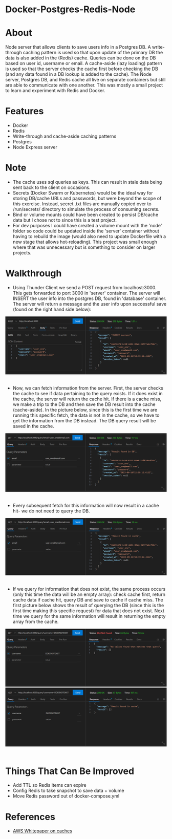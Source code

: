 # Docker-Postgres-Redis-Node

# About

Node server that allows clients to save users info in a Postgres DB. A write-through caching pattern is used so that upon update of the primary DB the data is also added in the (Redis) cache. Queries can be done on the DB based on user id, username or email. A cache-aside (lazy loading) pattern is used so that the server checks the cache first before checking the DB (and any data found in a DB lookup is added to the cache). The Node server, Postgres DB, and Redis cache all live on separate containers but still are able to communicate with one another. This was mostly a small project to learn and experiment with Redis and Docker.

# Features

- Docker
- Redis
- Write-through and cache-aside caching patterns
- Postgres
- Node Express server

# Note

- The cache uses sql queries as keys. This can result in stale data being sent back to the client on occasions.
- Secrets (Docker Swarm or Kubernetes) would be the ideal way for storing DB/cache URLs and passwords, but were beyond the scope of this exercise. Instead, secret .txt files are manually copied over to /run/secrets/ directory to simulate the process of consuming secrets.
- Bind or volume mounts could have been created to persist DB/cache data but I chose not to since this is a test project.
- For dev purposes I could have created a volume mount with the 'node' folder so code could be updated inside the 'server' container without having to rebuild the image (would also need to update Dockerfile with a new stage that allows hot-reloading). This project was small enough where that was unnecessary but is something to consider on larger projects.

# Walkthrough

- Using Thunder Client we send a POST request from localhost:3000. This gets forwarded to port 3000 in 'server' container. The server will INSERT the user info into the postgres DB, found in 'database' container. The server will return a message and the user info upon successful save (found on the right hand side below):

![POST](./README_img/POST.png)
</br>
</br>

- Now, we can fetch information from the server. First, the server checks the cache to see if data pertaining to the query exists. If it does exist in the cache, the server will return the cache hit. If there is a cache miss, we make a trip to the DB and then save the DB result into the cache (cache-aside). In the picture below, since this is the first time we are running this specific fetch, the data is not in the cache, so we have to get the information from the DB instead. The DB query result will be saved in the cache.

![DB](./README_img/DB.png)
</br>
</br>

- Every subsequent fetch for this information will now result in a cache hit- we do not need to query the DB.

![CACHE](./README_img/CACHE.png)
</br>
</br>

- If we query for information that does not exist, the same process occurs (only this time the data will be an empty array): check cache first, return cache data if cache hit, query DB and save to cache if cache miss. The first picture below shows the result of querying the DB (since this is the first time making this specific request) for data that does not exist. Next time we query for the same information will result in returning the empty array from the cache.

![404](./README_img/404.png)
![404_CACHE](./README_img/404_CACHE.png)
</br>
</br>

# Things That Can Be Improved

- Add TTL so Redis items can expire
- Config Redis to take snapshot to save data + volume
- Move Redis password out of docker-compose.yml

# References

- [AWS Whitepaper on caches](https://docs.aws.amazon.com/whitepapers/latest/database-caching-strategies-using-redis/welcome.html)
